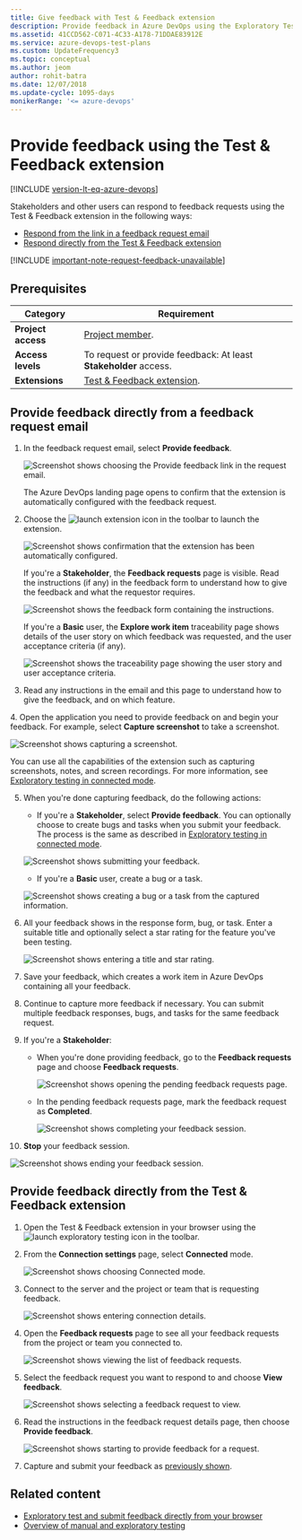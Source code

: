```yaml
---
title: Give feedback with Test & Feedback extension
description: Provide feedback in Azure DevOps using the Exploratory Testing browser extension
ms.assetid: 41CCD562-C071-4C33-A178-71DDAE83912E
ms.service: azure-devops-test-plans
ms.custom: UpdateFrequency3
ms.topic: conceptual
ms.author: jeom
author: rohit-batra
ms.date: 12/07/2018
ms.update-cycle: 1095-days
monikerRange: '<= azure-devops'
---
```


# Provide feedback using the Test & Feedback extension
 
[!INCLUDE [version-lt-eq-azure-devops](../includes/version-lt-eq-azure-devops.md)] 

<a name="provide"></a>
Stakeholders and other users can respond to feedback requests using the Test & Feedback extension in the following ways:

* [Respond from the link in a feedback request email](#email)
* [Respond directly from the Test & Feedback extension](#direct) 

[!INCLUDE [important-note-request-feedback-unavailable](includes/important-note-request-feedback-unavailable.md)]

## Prerequisites

| Category | Requirement |
|--------------|-------------|
| **Project access** | [Project member](../organizations/security/add-users-team-project.md). |
| **Access levels** | To request or provide feedback: At least **Stakeholder** access. |
| **Extensions** |[Test & Feedback extension](perform-exploratory-tests.md).|

<a name="email"></a>

## Provide feedback directly from a feedback request email

1. In the feedback request email, select **Provide feedback**. 
 
   ![Screenshot shows choosing the Provide feedback link in the request email.](media/provide-stakeholder-feedback/provide-stakeholder-feedback-04.png)

   The Azure DevOps landing page opens to confirm that the extension is automatically configured with the feedback request. 
   
2. Choose the ![launch extension](media/shared/exp-test-icon.png) icon in the toolbar to launch the extension.

   ![Screenshot shows confirmation that the extension has been automatically configured.](media/provide-stakeholder-feedback/provide-stakeholder-feedback-05.png)

   If you're a **Stakeholder**, the **Feedback requests** page is visible. 
   Read the instructions (if any) in the feedback form to understand how to give the feedback and what the requestor requires. 

   ![Screenshot shows the feedback form containing the instructions.](media/provide-stakeholder-feedback/provide-stakeholder-feedback-06.png)

   If you're a **Basic** user, the **Explore work item** traceability page shows details of the user story on which feedback was requested, and the user acceptance criteria (if any).  

   ![Screenshot shows the traceability page showing the user story and user acceptance criteria.](media/provide-stakeholder-feedback/provide-stakeholder-feedback-18.png)

3. Read any instructions in the email and this page to understand how to give the feedback, and on which feature.
   
<a name="capture-feedback"></a>
4. Open the application you need to provide feedback on and begin your feedback. For example, select **Capture screenshot** to take a screenshot.
 
   ![Screenshot shows capturing a screenshot.](media/shared/provide-stakeholder-feedback-07.png)

   You can use all the capabilities of the extension such as capturing screenshots, notes, and screen recordings. For more information, see [Exploratory testing in connected mode](connected-mode-exploratory-testing.md).
 
5. When you're done capturing feedback, do the following actions:

   * If you're a **Stakeholder**, select **Provide feedback**. You can optionally choose to create bugs and tasks when you submit your feedback. The process is the same as described in [Exploratory testing in connected mode](connected-mode-exploratory-testing.md#create-bugs).

   ![Screenshot shows submitting your feedback.](media/shared/provide-stakeholder-feedback-08.png)

   <a name="non-stakeholder-feedback"></a>
   * If you're a **Basic** user, create a bug or a task. 

   ![Screenshot shows creating a bug or a task from the captured information.](media/connected-mode-exploratory-testing/create-bugs-02.png)
 
6. All your feedback shows in the response form, bug, or task. Enter a suitable title and optionally select a star rating for the feature you've been testing. 

   ![Screenshot shows entering a title and star rating.](media/shared/provide-stakeholder-feedback-09.png)

7. Save your feedback, which creates a work item in Azure DevOps containing all your feedback.
 
8. Continue to capture more feedback if necessary. You can submit multiple feedback responses, bugs, and tasks for the same feedback request. 

9. If you're a **Stakeholder**:
   
   * When you're done providing feedback, go to the **Feedback
     requests** page and choose **Feedback requests**.

     ![Screenshot shows opening the pending feedback requests page.](media/shared/provide-stakeholder-feedback-10.png)

   * In the pending feedback requests page, mark the feedback request as **Completed**.
 
     ![Screenshot shows completing your feedback session.](media/shared/provide-stakeholder-feedback-11.png)

10. **Stop** your feedback session. 
     
   ![Screenshot shows ending your feedback session.](media/shared/provide-stakeholder-feedback-12.png)

<a name="direct"></a>

## Provide feedback directly from the Test & Feedback extension

1. Open the Test & Feedback extension in your browser using the ![launch exploratory testing](media/shared/exp-test-icon.png) icon in the toolbar. 

2. From the **Connection settings** page, select **Connected** mode.
 
   ![Screenshot shows choosing Connected mode.](media/shared/connectedmode-01.png)
 
3. Connect to the server and the project or team that is requesting feedback.
 
   ![Screenshot shows entering connection details.](media/shared/connectedmode-02.png)
  
4. Open the **Feedback requests** page to see all your feedback requests
   from the project or team you connected to. 

   ![Screenshot shows viewing the list of feedback requests.](media/provide-stakeholder-feedback/provide-stakeholder-feedback-15.png)
 
5. Select the feedback request you want to respond to and choose 
   **View feedback**. 

   ![Screenshot shows selecting a feedback request to view.](media/provide-stakeholder-feedback/provide-stakeholder-feedback-16.png)

6. Read the instructions in the feedback request details page, then
   choose **Provide feedback**.

   ![Screenshot shows starting to provide feedback for a request.](media/provide-stakeholder-feedback/provide-stakeholder-feedback-17.png)
 
7. Capture and submit your feedback as [previously shown](#capture-feedback).

## Related content

* [Exploratory test and submit feedback directly from your browser](perform-exploratory-tests.md)
* [Overview of manual and exploratory testing](index.yml)

